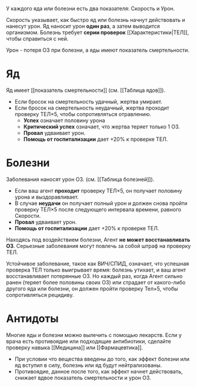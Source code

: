 У каждого яда или болезни есть два показателя: Скорость и Урон. 

Скорость указывает, как быстро яд или болезнь начнут действовать и нанесут урон. Яд наносит урон **один раз**, а затем выводится организмом. Болезнь требует **серии проверок** [[Характеристики|ТЕЛ]], чтобы справиться с ней. 

Урон - потеря ОЗ при болезни, а яды имеют показатель смертельности.

# Яд

Яд имеет [[показатель смертельности]] (см. [[Таблица ядов]]). 

- Если бросок на смертельность удачный, жертва умирает.
- Если бросок на смертельность неудачный, жертва проходит проверку ТЕЛ×5, чтобы сопротивляться отравлению.
	- **Успех** означает половину урона 
	- **Критический успех** означает, что жертва теряет только 1 ОЗ. 
	- **Провал** удваивает урон. 
	- **Помощь от госпитализации** дает +20% к проверке ТЕЛ.

# Болезни

Заболевания наносят урон ОЗ. (см. [[Таблица болезней]]).  

- Если ваш агент **проходит** проверку ТЕЛ×5, он получает половину урона и выздоравливает. 
- В случае **неудачи** он получает полный урон и должен снова пройти проверку ТЕЛ×5 после следующего интервала времени, равного Скорости. 
- **Провал** удваивает урон. 
- **Помощь от госпитализации** дает +20% к проверке ТЕЛ.

Находясь под воздействием болезни, Агент **не может восстанавливать ОЗ**. Серьезные заболевания могут повлечь за собой штраф на проверку ТЕЛ.

Устойчивое заболевание, такое как ВИЧ/СПИД, означает, что успешная проверка ТЕЛ только выигрывает время: болезнь утихает, и ваш агент восстанавливает потерянные ОЗ. Но каждый раз, когда Агент сильно ранен (теряет более половины своих ОЗ) или страдает от какого-либо другого яда или болезни, он должен пройти проверку Тел×5, чтобы сопротивляться рецидиву.

# Антидоты

Многие яды и болезни можно вылечить с помощью лекарств. Если у врача есть противоядие или подходящие антибиотики, сделайте проверку навыка [[Медицина]] или [[Фармацевтика]]. 

- При условии что вещества введены до того, как эффект болезни или яд вступил в силу, болезнь или яд будут нейтрализованы. 
- Противоядие, данное после того, как эффект начнет действовать, снижает вдвое показатель смертельности и урон ОЗ.